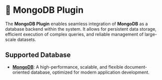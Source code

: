 # 🍃 MongoDB Plugin

The **MongoDB Plugin** enables seamless integration of **MongoDB** as a database backend within the system. It allows
for persistent data storage, efficient execution of complex queries, and reliable management of large-scale datasets.

## Supported Database

- **[MongoDB](https://www.mongodb.com/)**: A high-performance, scalable, and flexible document-oriented database,
  optimized for modern application development.
